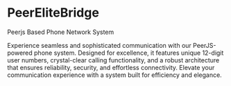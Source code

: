 # PeerEliteBridge
Peerjs Based Phone Network System

Experience seamless and sophisticated communication with our PeerJS-powered phone system. Designed for excellence, it features unique 12-digit user numbers, crystal-clear calling functionality, and a robust architecture that ensures reliability, security, and effortless connectivity. Elevate your communication experience with a system built for efficiency and elegance.
